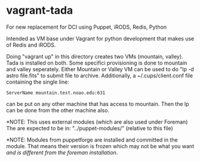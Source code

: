 # vagrant-tada

For new replacement for DCI using Puppet, iRODS, Redis, Python

Intended as VM base under Vagrant for python development that makes
use of Redis and iRODS.

Doing "vagrant up" in this directory creates two VMs (mountain,
valley). Tada is installed on both.  Some specifici provisioning is
done to mountain and valley seperately.  Either Mountain or Valley VM
can be used to do "lp -d astro file.fits" to submit file to
archive. Additionally, a ~/.cups/client.conf file containing the
single line:

	ServerName mountain.test.noao.edu:631

can be put on any other machine that has access to mountain. Then the lp can be done from the other machine also.


*NOTE: This uses external modules (which are also used under Foreman)
The are expected to be in: "../puppet-modules/"
(relative to this file)

*NOTE: Modules from puppetforge are installed and committed in the module. That means their version is frozen which may not be what you want
*and is different from the foreman installation*.

